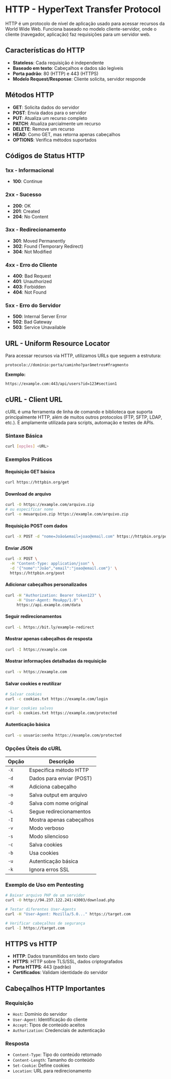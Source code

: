 # HTTP - HyperText Transfer Protocol

HTTP é um protocolo de nível de aplicação usado para acessar recursos da World Wide Web. Funciona baseado no modelo cliente-servidor, onde o cliente (navegador, aplicação) faz requisições para um servidor web.

## Características do HTTP

- **Stateless**: Cada requisição é independente
- **Baseado em texto**: Cabeçalhos e dados são legíveis
- **Porta padrão**: 80 (HTTP) e 443 (HTTPS)
- **Modelo Request/Response**: Cliente solicita, servidor responde

## Métodos HTTP

- **GET**: Solicita dados do servidor
- **POST**: Envia dados para o servidor
- **PUT**: Atualiza um recurso completo
- **PATCH**: Atualiza parcialmente um recurso
- **DELETE**: Remove um recurso
- **HEAD**: Como GET, mas retorna apenas cabeçalhos
- **OPTIONS**: Verifica métodos suportados

## Códigos de Status HTTP

### 1xx - Informacional
- **100**: Continue

### 2xx - Sucesso
- **200**: OK
- **201**: Created
- **204**: No Content

### 3xx - Redirecionamento
- **301**: Moved Permanently
- **302**: Found (Temporary Redirect)
- **304**: Not Modified

### 4xx - Erro do Cliente
- **400**: Bad Request
- **401**: Unauthorized
- **403**: Forbidden
- **404**: Not Found

### 5xx - Erro do Servidor
- **500**: Internal Server Error
- **502**: Bad Gateway
- **503**: Service Unavailable

## URL - Uniform Resource Locator

Para acessar recursos via HTTP, utilizamos URLs que seguem a estrutura:

```
protocolo://domínio:porta/caminho?parâmetros#fragmento
```

**Exemplo:**
```
https://example.com:443/api/users?id=123#section1
```

## cURL - Client URL

cURL é uma ferramenta de linha de comando e biblioteca que suporta principalmente HTTP, além de muitos outros protocolos (FTP, SFTP, LDAP, etc.). É amplamente utilizada para scripts, automação e testes de APIs.

### Sintaxe Básica
```bash
curl [opções] <URL>
```

### Exemplos Práticos

#### Requisição GET básica
```bash
curl https://httpbin.org/get
```

#### Download de arquivo
```bash
curl -O https://example.com/arquivo.zip
# ou especificar nome
curl -o meuarquivo.zip https://example.com/arquivo.zip
```

#### Requisição POST com dados
```bash
curl -X POST -d "nome=João&email=joao@email.com" https://httpbin.org/post
```

#### Enviar JSON
```bash
curl -X POST \
  -H "Content-Type: application/json" \
  -d '{"nome":"João","email":"joao@email.com"}' \
  https://httpbin.org/post
```

#### Adicionar cabeçalhos personalizados
```bash
curl -H "Authorization: Bearer token123" \
     -H "User-Agent: MeuApp/1.0" \
     https://api.example.com/data
```

#### Seguir redirecionamentos
```bash
curl -L https://bit.ly/example-redirect
```

#### Mostrar apenas cabeçalhos de resposta
```bash
curl -I https://example.com
```

#### Mostrar informações detalhadas da requisição
```bash
curl -v https://example.com
```

#### Salvar cookies e reutilizar
```bash
# Salvar cookies
curl -c cookies.txt https://example.com/login

# Usar cookies salvos
curl -b cookies.txt https://example.com/protected
```

#### Autenticação básica
```bash
curl -u usuario:senha https://example.com/protected
```

### Opções Úteis do cURL

| Opção | Descrição |
|-------|-----------|
| `-X` | Especifica método HTTP |
| `-d` | Dados para enviar (POST) |
| `-H` | Adiciona cabeçalho |
| `-o` | Salva output em arquivo |
| `-O` | Salva com nome original |
| `-L` | Segue redirecionamentos |
| `-I` | Mostra apenas cabeçalhos |
| `-v` | Modo verboso |
| `-s` | Modo silencioso |
| `-c` | Salva cookies |
| `-b` | Usa cookies |
| `-u` | Autenticação básica |
| `-k` | Ignora erros SSL |

### Exemplo de Uso em Pentesting
```bash
# Baixar arquivo PHP de um servidor
curl -O http://94.237.122.241:43003/download.php

# Testar diferentes User-Agents
curl -H "User-Agent: Mozilla/5.0..." https://target.com

# Verificar cabeçalhos de segurança
curl -I https://target.com
```

## HTTPS vs HTTP

- **HTTP**: Dados transmitidos em texto claro
- **HTTPS**: HTTP sobre TLS/SSL, dados criptografados
- **Porta HTTPS**: 443 (padrão)
- **Certificados**: Validam identidade do servidor

## Cabeçalhos HTTP Importantes

### Requisição
- `Host`: Domínio do servidor
- `User-Agent`: Identificação do cliente
- `Accept`: Tipos de conteúdo aceitos
- `Authorization`: Credenciais de autenticação

### Resposta
- `Content-Type`: Tipo do conteúdo retornado
- `Content-Length`: Tamanho do conteúdo
- `Set-Cookie`: Define cookies
- `Location`: URL para redirecionamento

